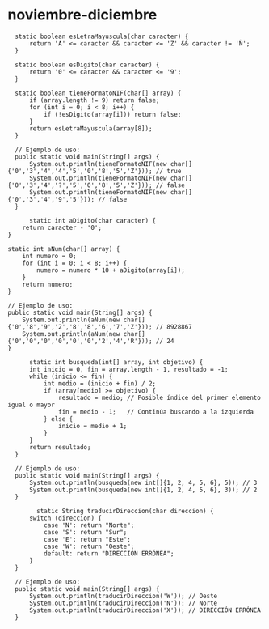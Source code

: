 # noviembre-diciembre

      static boolean esLetraMayuscula(char caracter) {
          return 'A' <= caracter && caracter <= 'Z' && caracter != 'Ñ';
      }
      
      static boolean esDigito(char caracter) {
          return '0' <= caracter && caracter <= '9';
      }
      
      static boolean tieneFormatoNIF(char[] array) {
          if (array.length != 9) return false;
          for (int i = 0; i < 8; i++) {
              if (!esDigito(array[i])) return false;
          }
          return esLetraMayuscula(array[8]);
      }
      
      // Ejemplo de uso:
      public static void main(String[] args) {
          System.out.println(tieneFormatoNIF(new char[]{'0','3','4','4','5','0','8','5','Z'})); // true
          System.out.println(tieneFormatoNIF(new char[]{'0','3','4','?','5','0','8','5','Z'})); // false
          System.out.println(tieneFormatoNIF(new char[]{'0','3','4','9','5'})); // false
      }

          static int aDigito(char caracter) {
        return caracter - '0';
    }

    static int aNum(char[] array) {
        int numero = 0;
        for (int i = 0; i < 8; i++) {
            numero = numero * 10 + aDigito(array[i]);
        }
        return numero;
    }
    
    // Ejemplo de uso:
    public static void main(String[] args) {
        System.out.println(aNum(new char[]{'0','8','9','2','8','8','6','7','Z'})); // 8928867
        System.out.println(aNum(new char[]{'0','0','0','0','0','0','2','4','R'})); // 24
    }

          static int busqueda(int[] array, int objetivo) {
          int inicio = 0, fin = array.length - 1, resultado = -1;
          while (inicio <= fin) {
              int medio = (inicio + fin) / 2;
              if (array[medio] >= objetivo) {
                  resultado = medio; // Posible índice del primer elemento igual o mayor
                  fin = medio - 1;   // Continúa buscando a la izquierda
              } else {
                  inicio = medio + 1;
              }
          }
          return resultado;
      }
      
      // Ejemplo de uso:
      public static void main(String[] args) {
          System.out.println(busqueda(new int[]{1, 2, 4, 5, 6}, 5)); // 3
          System.out.println(busqueda(new int[]{1, 2, 4, 5, 6}, 3)); // 2
      }

            static String traducirDireccion(char direccion) {
          switch (direccion) {
              case 'N': return "Norte";
              case 'S': return "Sur";
              case 'E': return "Este";
              case 'W': return "Oeste";
              default: return "DIRECCIÓN ERRÓNEA";
          }
      }
      
      // Ejemplo de uso:
      public static void main(String[] args) {
          System.out.println(traducirDireccion('W')); // Oeste
          System.out.println(traducirDireccion('N')); // Norte
          System.out.println(traducirDireccion('X')); // DIRECCIÓN ERRÓNEA
      }



